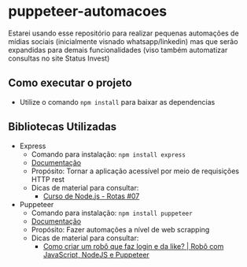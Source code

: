 # puppeteer-automacoes
Estarei usando esse repositório para realizar pequenas automações de mídias sociais (inicialmente visnado whatsapp/linkedin) mas que serão expandidas para demais funcionalidades (viso também automatizar consultas no site Status Invest)

## Como executar o projeto
- Utilize o comando ```npm install``` para baixar as dependencias

## Bibliotecas Utilizadas
- Express
  - Comando para instalação: ```npm install express```
  - [Documentação](https://www.npmjs.com/package/express)
  - Propósito: Tornar a aplicação acessível por meio de requisições HTTP rest
  - Dicas de material para consultar:
    - [Curso de Node.js - Rotas #07](https://www.youtube.com/watch?v=UMI7kFwmAHo)
- Puppeteer
  - Comando para instalação: ```npm install puppeteer```
  - [Documentação](https://www.npmjs.com/package/puppeteer)
  - Propósito: Fazer automações a nível de web scrapping
  - Dicas de material para consultar:
    - [Como criar um robô que faz login e da like? | Robô com JavaScript, NodeJS e Puppeteer](https://www.youtube.com/watch?v=Ltdp9-ZTAzM)